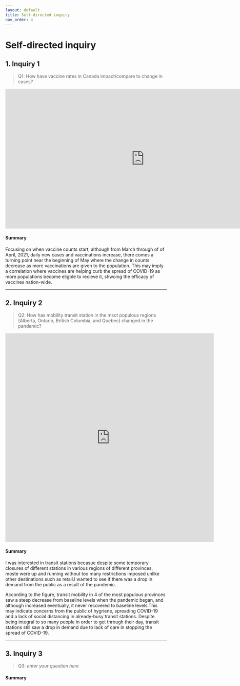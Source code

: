 ```yaml
---
layout: default
title: Self-directed inquiry
nav_order: 4
---
```


# Self-directed inquiry

## 1. Inquiry 1

> Q1: How have vaccine rates in Canada impact/compare to change in cases?

<!-- Paste your embed code for your figure below-->
<iframe width="865" height="435" seamless frameborder="0" scrolling="no" src="https://docs.google.com/spreadsheets/d/e/2PACX-1vTkBHA4gqyZ4DBI5b4ai6JRDLTfyh3gPQ5LrZqDtiiuKz6r7_LulG5hd3wqQyP6wdTUN58vbfPGZ9st/pubchart?oid=1120537013&amp;format=interactive"></iframe>

#### Summary
<!-- Write a 2-sentence summary of the trends shown in the figure embedded above-->Focusing on when vaccine counts start, although from March through of of April, 2021, daily new cases and vaccinations increase, there comes a turning point near the beginning of May where the change in counts decrease as more vaccinations are given to the population. This may imply a correlation where vaccines are helping curb the spread of COVID-19 as more populations become eligble to recieve it, shwoing the efficacy of vaccines nation-wide. 


---

## 2. Inquiry 2

> Q2: How has mobility transit station in the msot populous regions (Alberta, Ontario, British Columbia, and Quebec) changed in the pandemic?

<!-- Paste your embed code for your figure below-->
<iframe seamless frameborder="0" src="https://public.tableau.com/views/transitstations_16226508326900/Dashboard1?:embed=yes&:display_count=yes&:showVizHome=no" width = '650' height = '650' scrolling='no'></iframe> 


#### Summary
<!-- Write a 2-sentence summary of the trends shown in the figure embedded above-->
I was interested in transit stations becasue despite some temporary closures of different stations in various regions of different provinces, moste were up and running without too many restrictions imposed unlike other destinations such as retail.I wanted to see if there was a drop in demand from the public as a result of the pandemic. 

According to the figure, transit mobility in 4 of the most populous provinces saw a steep decrease from baseline levels when the pandemic began, and although increased eventually, it never recovered to baseline levels.This may indicate concerns from the public of hygriene, spreading COVID-19 and a lack of social distancing in already-busy transit stations. Despite being integral to so many people in order to get through their day, transit stations still saw a drop in demand due to lack of care in stopping the spread of COVID-19. 

---


## 3. Inquiry 3

> Q3: *enter your question here*

<!-- Paste your embed code for your figure below-->

#### Summary
<!-- Write a 2-sentence summary of the trends shown in the figure embedded above-->
